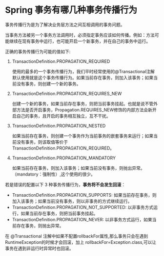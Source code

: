 # Spring 事务有哪几种事务传播行为

事务传播行为是为了解决业务层方法之间互相调用的事务问题。

当事务方法被另一个事务方法调用时，必须指定事务应该如何传播。例如：方法可能继续在现有事务中运行，也可能开启一个新事务，并在自己的事务中运行。

正确的事务传播行为可能的值如下:

1. TransactionDefinition.PROPAGATION_REQUIRED

    使用的最多的一个事务传播行为，我们平时经常使用的@Transactional注解默认使用就是这个事务传播行为。如果当前存在事务，则加入该事务；如果当前没有事务，则创建一个新的事务。

2. TransactionDefinition.PROPAGATION_REQUIRES_NEW

    创建一个新的事务，如果当前存在事务，则把当前事务挂起。也就是说不管外部方法是否开启事务，Propagation.REQUIRES_NEW修饰的内部方法会新开启自己的事务，且开启的事务相互独立，互不干扰。

3. TransactionDefinition.PROPAGATION_NESTED

    如果当前存在事务，则创建一个事务作为当前事务的嵌套事务来运行；如果当前没有事务，则该取值等价于TransactionDefinition.PROPAGATION_REQUIRED。

4. TransactionDefinition.PROPAGATION_MANDATORY

    如果当前存在事务，则加入该事务；如果当前没有事务，则抛出异常。（mandatory：强制性）,这个使用的很少。

若是错误的配置以下 3 种事务传播行为，**事务将不会发生回滚**：

- TransactionDefinition.PROPAGATION_SUPPORTS: 如果当前存在事务，则加入该事务；如果当前没有事务，则以非事务的方式继续运行。
- TransactionDefinition.PROPAGATION_NOT_SUPPORTED: 以非事务方式运行，如果当前存在事务，则把当前事务挂起。
- TransactionDefinition.PROPAGATION_NEVER: 以非事务方式运行，如果当前存在事务，则抛出异常。

在 @Transactional 注解中如果不配置rollbackFor属性,那么事务只会在遇到RuntimeException的时候才会回滚，加上 rollbackFor=Exception.class,可以让事务在遇到非运行时异常时也回滚。